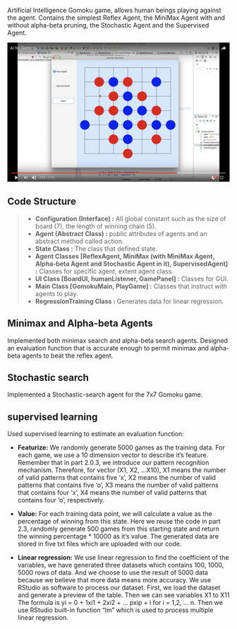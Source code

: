 
Artificial Intelligence Gomoku game, allows human beings playing against the agent. Contains the simplest Reflex Agent, the MiniMax Agent with and without alpha-beta pruning, the Stochastic Agent and the Supervised Agent.

[![Watch the video](https://github.com/ForestCold/Images/blob/master/Screen%20Shot%202018-05-02%20at%203.28.01%20PM.png)](https://www.youtube.com/watch?v=pqylo6jfMh4)

## Code Structure
>
> + **Configuration (Interface) :** All global constant such as the size of board (7), the length of winning chain (5).
> + **Agent (Abstract Class) :** public attributes of agents and an abstract method called action.
> + **State Class :** The class that defined state.
> + **Agent Classes [ReflexAgent, MiniMax (with MiniMax Agent, Alpha-beta Agent and Stochastic Agent in it), SupervisedAgent] :** Classes for specific agent, extent agent class.
> + **UI Class [BoardUI, humanListener, GamePanel] :** Classes for GUI.
> + **Main Class [GomokuMain, PlayGame] :** Classes that instruct with agents to play.
> + **RegressionTraining Class :** Generates data for linear regression.

## Minimax and Alpha-beta Agents
Implemented both minimax search and alpha-beta search agents. Designed an evaluation function that is accurate enough to permit minimax and alpha-beta agents to beat the reflex agent. 

## Stochastic search
Implemented a Stochastic-search agent for the 7x7 Gomoku game. 

## supervised learning
Used supervised learning to estimate an evaluation function: 

 + **Featurize:** 
 We randomly generate 5000 games as the training data. For each game, we use a 10 dimension vector to describe it’s feature. Remember that in part 2.0.3, we introduce our pattern recognition mechanism. Therefore, for vector (X1, X2, ...X10), X1 means the number of valid patterns that contains five ‘x’, X2 means the number of valid patterns that contains five ‘o’, X3 means the number of valid patterns that contains four ‘x’, X4 means the number of valid patterns that contains four ‘o’, respectively.

 + **Value:** 
For each training data point, we will calculate a value as the percentage of winning from this state. Here we reuse the code in part 2.3, randomly generate 500 games from this starting state and return the winning percentage * 10000 as it’s value. The generated data are stored in five txt files which are uploaded with our code. 

 + **Linear regression:** 
We use linear regression to find the coefficient of the variables, we have generated three datasets which contains 100, 1000, 5000 rows of data. And we choose to use the result of 5000 data because we believe that more data means more accuracy. 
We use RStudio as software to process our dataset. First, we load the dataset and generate a preview of the table. Then we can see variables X1 to X11
The formula is yi = 0 + 1xi1 + 2xi2 + ... pxip + i for i = 1,2, ... n.
Then we use RStudio built-in function “lm” which is used to process multiple linear regression. 

